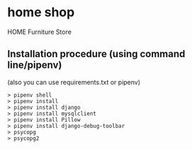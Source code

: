 # home shop
HOME Furniture Store

## Installation procedure (using command line/pipenv)
(also you can use requirements.txt or pipenv)
```
> pipenv shell
> pipenv install
> pipenv install django
> pipenv install mysqlclient
> pipenv install Pillow
> pipenv install django-debug-toolbar
> psycopg
> psycopg2
```
